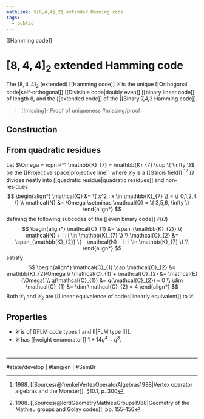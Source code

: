 ```yaml
---
mathLink: $[8,4,4]_2$ extended Hamming code
tags:
  - public
---
```

[[Hamming code]]
# $[8,4,4]_2$ extended Hamming code

The $[8,4,4]_{2}$ (extended) [[Hamming code]] $\mathcal{C}$ is the unique [[Orthogonal code|self-orthogonal]] [[Divisible code|doubly even]] [[binary linear code]] of length $8$,
and the [[extended code]] of the [[Binary 7,4,3 Hamming code]].

> [!missing]- Proof of uniqueness
> #missing/proof

## Construction

## From quadratic residues
Let $\Omega = \opn P^1 \mathbb{K}_{7} = \mathbb{K}_{7} \cup \{ \infty \}$ be the [[Projective space|projective line]] where $\mathbb{K}_{7}$ is a [[Galois field]].[^FLM][^Lord]
$\Omega$ divides neatly into [[quadratic residue|quadratic residues]] and non-residues
$$
\begin{align*}
\mathcal{Q} &= \{ x^2 : x \in \mathbb{K}_{7} \} = \{ 0,1,2,4 \} \\
\mathcal{N} &= \Omega \setminus \mathcal{Q} = \{ 3,5,6, \infty \} 
\end{align*}
$$
defining the following subcodes of the [[even binary code]] $\mathcal{E}(\Omega)$
$$
\begin{align*}
\mathcal{C}_{1} &= \span_{\mathbb{K}_{2}} \{ \mathcal{N} + i : i \in \mathbb{K}_{7} \}  \\
\mathcal{C}_{2} &= \span_{\mathbb{K}_{2}} \{ - \mathcal{N} - i : i \in \mathbb{K}_{7} \} \\
\end{align*}
$$
satisfy
$$
\begin{align*}
\mathcal{C}_{1} \cap \mathcal{C}_{2} &= \mathbb{K}_{2}\Omega \\
\mathcal{C}_{1} + \mathcal{C}_{2} &= \mathcal{E}(\Omega) \\
q(\mathcal{C}_{1}) &= q(\mathcal{C}_{2}) = 0 \\
\dim \mathcal{C}_{1} &= \dim \mathcal{C}_{2} = 4
\end{align*}
$$
Both $\mathcal{C}_{1}$ and $\mathcal{C}_{2}$ are [[Linear equivalence of codes|linearly equivalent]] to $\mathcal{C}$.

  [^FLM]: 1988\. [[Sources/@frenkelVertexOperatorAlgebras1988|Vertex operator algebras and the Monster]], §10.1, p. 300

  [^Lord]: 1988\. [[Sources/@lordGeometryMathieuGroups1988|Geometry of the Mathieu groups and Golay codes]], pp. 155–156

## Properties

- $\mathcal{C}$ is of [[FLM code types I and II|FLM type II]].
- $\mathcal{C}$ has [[weight enumerator]] $1 + 14q^4 + q^8$.

#
---
#state/develop  | #lang/en | #SemBr
